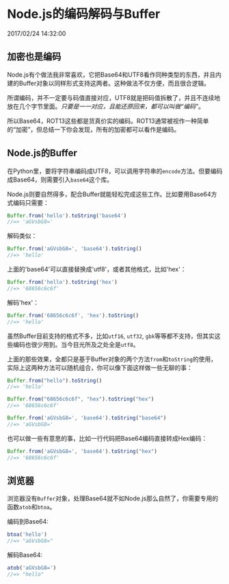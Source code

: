 # Node.js的编码解码与Buffer
2017/02/24 14:32:00


## 加密也是编码

Node.js有个做法我非常喜欢，它把Base64和UTF8看作同种类型的东西，并且内建的Buffer对象以同样形式支持这两者。这种做法不仅方便，而且很合逻辑。

所谓编码，并不一定要与码值直接对应，UTF8就是把码值拆散了，并且不连续地放在几个字节里面。*只要是一一对应，且能还原回来，都可以叫做“编码”*。

所以Base64，ROT13这些都是货真价实的编码。ROT13通常被视作一种简单的“加密”，但总结一下你会发现，所有的加密都可以看作是编码。


## Node.js的Buffer

在Python里，要将字符串编码成UTF8，可以调用字符串的`encode`方法。但要编码成Base64，则需要引入`base64`这个库。

Node.js则要自然得多，配合Buffer就能轻松完成这些工作。比如要用Base64方式编码只需要：

```js
Buffer.from('hello').toString('base64')
//=> 'aGVsbG8='
```

解码类似：

```js
Buffer.from('aGVsbG8=', 'base64').toString()
//=> 'hello'
```

上面的'base64'可以直接替换成'utf8'，或者其他格式，比如'hex'：

```js
Buffer.from('hello').toString('hex')
//=> '68656c6c6f'
```

解码'hex'：

```js
Buffer.from('68656c6c6f', 'hex').toString()
//=> 'hello'
```

虽然Buffer目前支持的格式不多，比如`utf16`, `utf32`, `gbk`等等都不支持，但其实这些编码也很少用到。当今目光所及之处全是`utf8`。

上面的那些效果，全都只是基于Buffer对象的两个方法`from`和`toString`的使用，实际上这两种方法可以随机组合，你可以像下面这样做一些无聊的事：

```js
Buffer.from("hello").toString()
//=> 'hello'
```

```js
Buffer.from("68656c6c6f", "hex").toString("hex")
//=> '68656c6c6f'
```

```js
Buffer.from('aGVsbG8=', 'base64').toString("base64")
//=> 'aGVsbG8='
```

也可以做一些有意思的事，比如一行代码把Base64编码直接转成Hex编码：

```js
Buffer.from('aGVsbG8=', 'base64').toString("hex")
//=> '68656c6c6f'
```


## 浏览器

浏览器没有`Buffer`对象，处理Base64就不如Node.js那么自然了，你需要专用的函数`atob`和`btoa`。

编码到Base64:

```js
btoa('hello')
//=> "aGVsbG8="
```

解码Base64:

```js
atob('aGVsbG8=')
//=> "hello"
```

